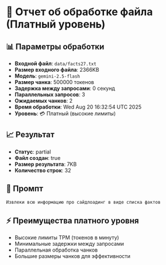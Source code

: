 # 🚀 Отчет об обработке файла (Платный уровень)

## 📊 Параметры обработки
- **Входной файл**: `data/facts27.txt`
- **Размер входного файла**: 2366KB
- **Модель**: `gemini-2.5-flash`
- **Размер чанка**: 500000 токенов
- **Задержка между запросами**: 0 секунд
- **Параллельных запросов**: 3
- **Ожидаемых чанков**: 2
- **Время обработки**: Wed Aug 20 16:32:54 UTC 2025
- **Уровень**: 💳 Платный (высокие лимиты)

## 📈 Результат
- **Статус**: partial
- **Файл создан**: true
- **Размер результата**: 7KB
- **Количество строк**: 32

## 💭 Промпт
```
Извлеки всю информацию про сайдлоадинг в виде списка фактов
```

## ⚡ Преимущества платного уровня
- Высокие лимиты TPM (токенов в минуту)
- Минимальные задержки между запросами
- Параллельная обработка чанков
- Большие размеры чанков для эффективности
